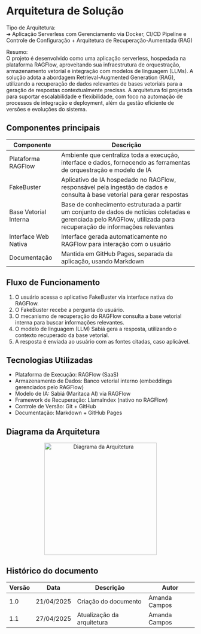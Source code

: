 # Arquitetura de Solução

Tipo de Arquitetura:  
➔ Aplicação Serverless com Gerenciamento via Docker, CI/CD Pipeline e Controle de Configuração + Arquitetura de Recuperação-Aumentada (RAG)

Resumo:  
O projeto é desenvolvido como uma aplicação serverless, hospedada na plataforma RAGFlow, aproveitando sua infraestrutura de orquestração, armazenamento vetorial e integração com modelos de linguagem (LLMs). A solução adota a abordagem Retrieval-Augmented Generation (RAG), utilizando a recuperação de dados relevantes de bases vetoriais para a geração de respostas contextualmente precisas. A arquitetura foi projetada para suportar escalabilidade e flexibilidade, com foco na automação de processos de integração e deployment, além da gestão eficiente de versões e evoluções do sistema.


## Componentes principais


| Componente | Descrição |
| --- | --- |
| Plataforma RAGFlow | Ambiente que centraliza toda a execução, interface e dados, fornecendo as ferramentas de orquestração e modelo de IA |
| FakeBuster | Aplicativo de IA hospedado no RAGFlow, responsável pela ingestão de dados e consulta à base vetorial para gerar respostas |
| Base Vetorial Interna | Base de conhecimento estruturada a partir um conjunto de dados de notícias coletadas e gerenciada pelo RAGFlow, utilizada para recuperação de informações relevantes |
| Interface Web Nativa | Interface gerada automaticamente no RAGFlow para interação com o usuário |
| Documentação | Mantida em GitHub Pages, separada da aplicação, usando Markdown |

## Fluxo de Funcionamento

1. O usuário acessa o aplicativo FakeBuster via interface nativa do RAGFlow.
2. O FakeBuster recebe a pergunta do usuário.
3. O mecanismo de recuperação do RAGFlow consulta a base vetorial interna para buscar informações relevantes.
4. O modelo de linguagem (LLM) Sabiá gera a resposta, utilizando o contexto recuperado da base vetorial.
5. A resposta é enviada ao usuário com as fontes citadas, caso aplicável.

## Tecnologias Utilizadas


* Plataforma de Execução: RAGFlow (SaaS)
* Armazenamento de Dados: Banco vetorial interno (embeddings gerenciados pelo RAGFlow)
* Modelo de IA: Sabiá (Maritaca AI) via RAGFlow
* Framework de Recuperação: LlamaIndex (nativo no RAGFlow)
* Controle de Versão: Git + GitHub
* Documentação: Markdown + GitHub Pages

## Diagrama da Arquitetura

<p align="center">
  <img src="https://www.mermaidchart.com/raw/a087e90a-b08b-4629-8938-43852d854162?theme=light&version=v0.1&format=svg" alt="Diagrama da Arquitetura" width="300">
</p>

## Histórico do documento

| Versão | Data       | Descrição            | Autor         |
| ------ | ---------- | -------------------- | ------------- |
| 1.0    | 21/04/2025 | Criação do documento | Amanda Campos |
| 1.1    | 27/04/2025 | Atualização da arquitetura| Amanda Campos |